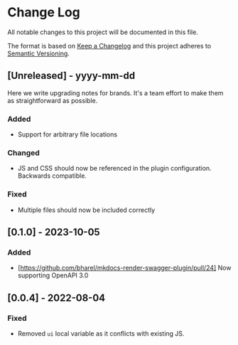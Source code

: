 
# Change Log
All notable changes to this project will be documented in this file.
 
The format is based on [Keep a Changelog](http://keepachangelog.com/)
and this project adheres to [Semantic Versioning](http://semver.org/).
 
## [Unreleased] - yyyy-mm-dd
 
Here we write upgrading notes for brands. It's a team effort to make them as
straightforward as possible.
 
### Added
- Support for arbitrary file locations
 
### Changed
- JS and CSS should now be referenced in the plugin configuration. Backwards compatible.

### Fixed
- Multiple files should now be included correctly
 
## [0.1.0] - 2023-10-05
   
### Added

- [https://github.com/bharel/mkdocs-render-swagger-plugin/pull/24] Now supporting OpenAPI 3.0

## [0.0.4] - 2022-08-04

### Fixed

- Removed `ui` local variable as it conflicts with existing JS.
